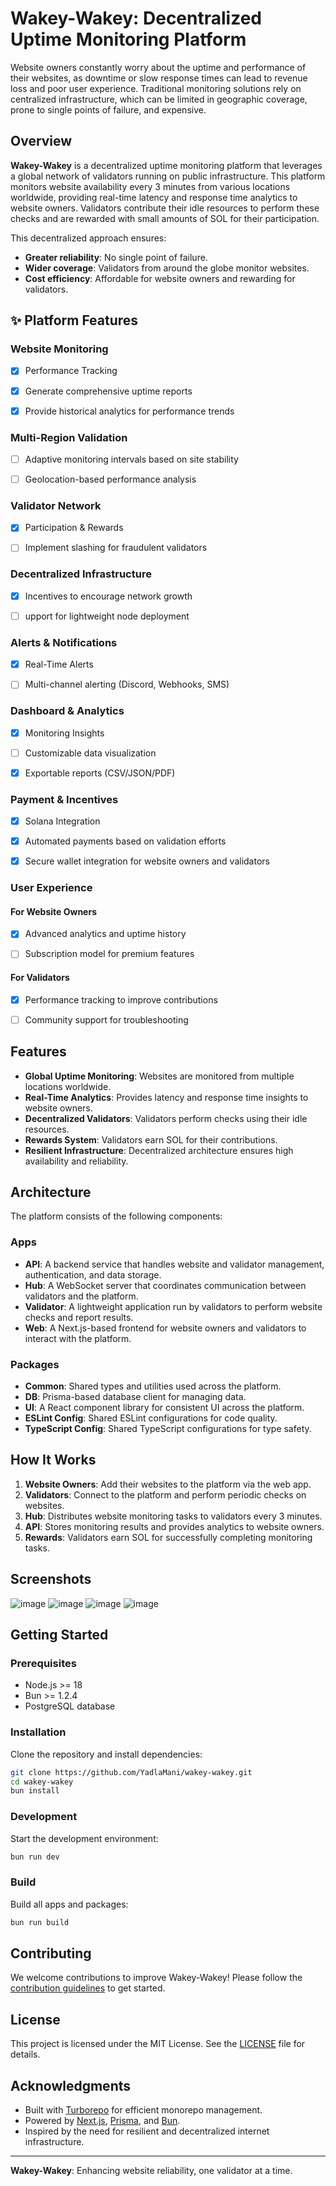 # Wakey-Wakey: Decentralized Uptime Monitoring Platform

Website owners constantly worry about the uptime and performance of their websites, as downtime or slow response times can lead to revenue loss and poor user experience. Traditional monitoring solutions rely on centralized infrastructure, which can be limited in geographic coverage, prone to single points of failure, and expensive.

## Overview

**Wakey-Wakey** is a decentralized uptime monitoring platform that leverages a global network of validators running on public infrastructure. This platform monitors website availability every 3 minutes from various locations worldwide, providing real-time latency and response time analytics to website owners. Validators contribute their idle resources to perform these checks and are rewarded with small amounts of SOL for their participation.

This decentralized approach ensures:

- **Greater reliability**: No single point of failure.
- **Wider coverage**: Validators from around the globe monitor websites.
- **Cost efficiency**: Affordable for website owners and rewarding for validators.
## ✨ Platform Features

### Website Monitoring

- [X] Performance Tracking

- [X] Generate comprehensive uptime reports

- [X] Provide historical analytics for performance trends

### Multi-Region Validation

- [ ] Adaptive monitoring intervals based on site stability

- [ ] Geolocation-based performance analysis

### Validator Network

- [X] Participation & Rewards

- [ ] Implement slashing for fraudulent validators

### Decentralized Infrastructure

- [X] Incentives to encourage network growth

- [ ] upport for lightweight node deployment

### Alerts & Notifications

- [X] Real-Time Alerts

- [ ] Multi-channel alerting (Discord, Webhooks, SMS)

### Dashboard & Analytics

- [X] Monitoring Insights

- [ ] Customizable data visualization

- [X] Exportable reports (CSV/JSON/PDF)

### Payment & Incentives

- [X] Solana Integration

- [X] Automated payments based on validation efforts

- [X] Secure wallet integration for website owners and validators

### User Experience

#### For Website Owners

- [X] Advanced analytics and uptime history

- [ ] Subscription model for premium features

#### For Validators

- [X] Performance tracking to improve contributions

- [ ] Community support for troubleshooting

## Features

- **Global Uptime Monitoring**: Websites are monitored from multiple locations worldwide.
- **Real-Time Analytics**: Provides latency and response time insights to website owners.
- **Decentralized Validators**: Validators perform checks using their idle resources.
- **Rewards System**: Validators earn SOL for their contributions.
- **Resilient Infrastructure**: Decentralized architecture ensures high availability and reliability.

## Architecture

The platform consists of the following components:

### Apps

- **API**: A backend service that handles website and validator management, authentication, and data storage.
- **Hub**: A WebSocket server that coordinates communication between validators and the platform.
- **Validator**: A lightweight application run by validators to perform website checks and report results.
- **Web**: A Next.js-based frontend for website owners and validators to interact with the platform.

### Packages

- **Common**: Shared types and utilities used across the platform.
- **DB**: Prisma-based database client for managing data.
- **UI**: A React component library for consistent UI across the platform.
- **ESLint Config**: Shared ESLint configurations for code quality.
- **TypeScript Config**: Shared TypeScript configurations for type safety.

## How It Works

1. **Website Owners**: Add their websites to the platform via the web app.
2. **Validators**: Connect to the platform and perform periodic checks on websites.
3. **Hub**: Distributes website monitoring tasks to validators every 3 minutes.
4. **API**: Stores monitoring results and provides analytics to website owners.
5. **Rewards**: Validators earn SOL for successfully completing monitoring tasks.

## Screenshots

![image](https://github.com/user-attachments/assets/6405a228-c3df-4862-8c9d-238673db723e)
![image](https://github.com/user-attachments/assets/0ac41d04-dde6-446e-942e-e79306bb2a4d)
![image](https://github.com/user-attachments/assets/26184c7e-ff5c-4e56-a2f6-eec396b0f02d)
![image](https://github.com/user-attachments/assets/a63935b2-9af9-495d-970b-0623a44c9321)

## Getting Started

### Prerequisites

- Node.js >= 18
- Bun >= 1.2.4
- PostgreSQL database

### Installation

Clone the repository and install dependencies:

```sh
git clone https://github.com/YadlaMani/wakey-wakey.git
cd wakey-wakey
bun install
```

### Development

Start the development environment:

```sh
bun run dev
```

### Build

Build all apps and packages:

```sh
bun run build
```

## Contributing

We welcome contributions to improve Wakey-Wakey! Please follow the [contribution guidelines](CONTRIBUTING.md) to get started.

## License

This project is licensed under the MIT License. See the [LICENSE](LICENSE) file for details.

## Acknowledgments

- Built with [Turborepo](https://turbo.build/repo) for efficient monorepo management.
- Powered by [Next.js](https://nextjs.org/), [Prisma](https://www.prisma.io/), and [Bun](https://bun.sh).
- Inspired by the need for resilient and decentralized internet infrastructure.

---

**Wakey-Wakey**: Enhancing website reliability, one validator at a time.

